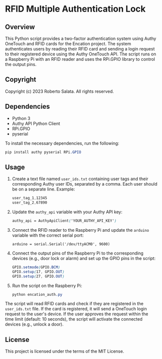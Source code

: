 # RFID Multiple Authentication Lock

## Overview

This Python script provides a two-factor authentication system using Authy OneTouch and RFID cards for the Encation project. The system authenticates users by reading their RFID card and sending a login request to their registered device using the Authy OneTouch API. The script runs on a Raspberry Pi with an RFID reader and uses the RPi.GPIO library to control the output pins.

## Copyright

Copyright (c) 2023 Roberto Salata. All rights reserved.

## Dependencies
- Python 3
- Authy API Python Client
- RPi.GPIO
- pyserial

To install the necessary dependencies, run the following:
```scss
pip install authy pyserial RPi.GPIO
```

## Usage
1. Create a text file named `user_ids.txt` containing user tags and their corresponding Authy user IDs, separated by a comma. Each user should be on a separate line. Example:
	```scss
	user_tag_1,12345
	user_tag_2,67890
	```
2. Update the `authy_api` variable with your Authy API key:
	```scss
	authy_api = AuthyApiClient('YOUR_AUTHY_API_KEY')
	```
3. Connect the RFID reader to the Raspberry Pi and update the `arduino` variable with the correct serial port:
	```Arduino
	arduino = serial.Serial('/dev/ttyACM0', 9600)
	```
4. Connect the output pins of the Raspberry Pi to the corresponding devices (e.g., door lock or alarm) and set up the GPIO pins in the script:
	```scss
	GPIO.setmode(GPIO.BCM)
	GPIO.setup(17, GPIO.OUT)
	GPIO.setup(27, GPIO.OUT)
	```
5. Run the script on the Raspberry Pi:
	```scss
	python encation_auth.py
	```

The script will read RFID cards and check if they are registered in the `user_ids.txt` file. If the card is registered, it will send a OneTouch login request to the user's device. If the user approves the request within the time limit (default: 10 seconds), the script will activate the connected devices (e.g., unlock a door).

## License

This project is licensed under the terms of the MIT License. 

